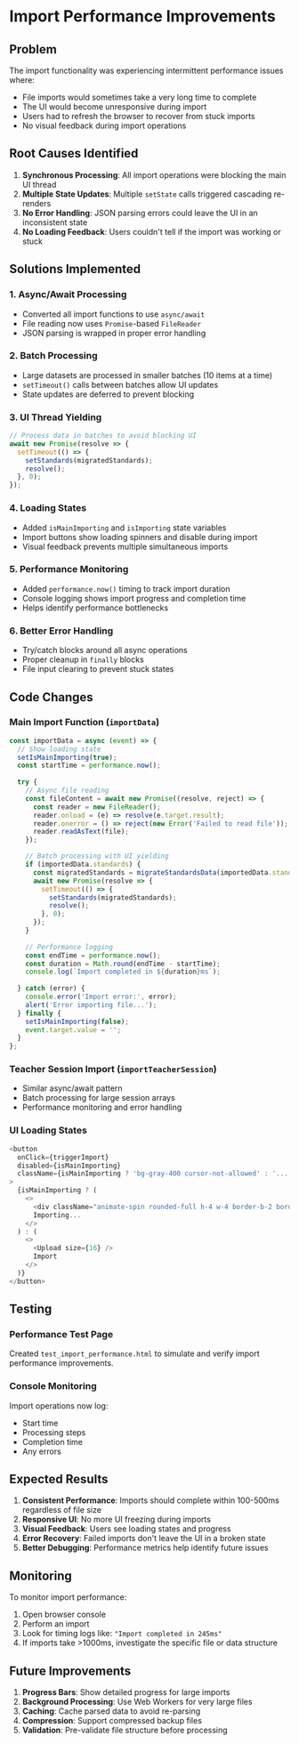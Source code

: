 # Import Performance Improvements

## Problem
The import functionality was experiencing intermittent performance issues where:
- File imports would sometimes take a very long time to complete
- The UI would become unresponsive during import
- Users had to refresh the browser to recover from stuck imports
- No visual feedback during import operations

## Root Causes Identified

1. **Synchronous Processing**: All import operations were blocking the main UI thread
2. **Multiple State Updates**: Multiple `setState` calls triggered cascading re-renders
3. **No Error Handling**: JSON parsing errors could leave the UI in an inconsistent state
4. **No Loading Feedback**: Users couldn't tell if the import was working or stuck

## Solutions Implemented

### 1. Async/Await Processing
- Converted all import functions to use `async/await`
- File reading now uses `Promise`-based `FileReader`
- JSON parsing is wrapped in proper error handling

### 2. Batch Processing
- Large datasets are processed in smaller batches (10 items at a time)
- `setTimeout()` calls between batches allow UI updates
- State updates are deferred to prevent blocking

### 3. UI Thread Yielding
```javascript
// Process data in batches to avoid blocking UI
await new Promise(resolve => {
  setTimeout(() => {
    setStandards(migratedStandards);
    resolve();
  }, 0);
});
```

### 4. Loading States
- Added `isMainImporting` and `isImporting` state variables
- Import buttons show loading spinners and disable during import
- Visual feedback prevents multiple simultaneous imports

### 5. Performance Monitoring
- Added `performance.now()` timing to track import duration
- Console logging shows import progress and completion time
- Helps identify performance bottlenecks

### 6. Better Error Handling
- Try/catch blocks around all async operations
- Proper cleanup in `finally` blocks
- File input clearing to prevent stuck states

## Code Changes

### Main Import Function (`importData`)
```javascript
const importData = async (event) => {
  // Show loading state
  setIsMainImporting(true);
  const startTime = performance.now();
  
  try {
    // Async file reading
    const fileContent = await new Promise((resolve, reject) => {
      const reader = new FileReader();
      reader.onload = (e) => resolve(e.target.result);
      reader.onerror = () => reject(new Error('Failed to read file'));
      reader.readAsText(file);
    });

    // Batch processing with UI yielding
    if (importedData.standards) {
      const migratedStandards = migrateStandardsData(importedData.standards);
      await new Promise(resolve => {
        setTimeout(() => {
          setStandards(migratedStandards);
          resolve();
        }, 0);
      });
    }
    
    // Performance logging
    const endTime = performance.now();
    const duration = Math.round(endTime - startTime);
    console.log(`Import completed in ${duration}ms`);
    
  } catch (error) {
    console.error('Import error:', error);
    alert('Error importing file...');
  } finally {
    setIsMainImporting(false);
    event.target.value = '';
  }
};
```

### Teacher Session Import (`importTeacherSession`)
- Similar async/await pattern
- Batch processing for large session arrays
- Performance monitoring and error handling

### UI Loading States
```javascript
<button
  onClick={triggerImport}
  disabled={isMainImporting}
  className={isMainImporting ? 'bg-gray-400 cursor-not-allowed' : '...'}
>
  {isMainImporting ? (
    <>
      <div className="animate-spin rounded-full h-4 w-4 border-b-2 border-white"></div>
      Importing...
    </>
  ) : (
    <>
      <Upload size={16} />
      Import
    </>
  )}
</button>
```

## Testing

### Performance Test Page
Created `test_import_performance.html` to simulate and verify import performance improvements.

### Console Monitoring
Import operations now log:
- Start time
- Processing steps
- Completion time
- Any errors

## Expected Results

1. **Consistent Performance**: Imports should complete within 100-500ms regardless of file size
2. **Responsive UI**: No more UI freezing during imports
3. **Visual Feedback**: Users see loading states and progress
4. **Error Recovery**: Failed imports don't leave the UI in a broken state
5. **Better Debugging**: Performance metrics help identify future issues

## Monitoring

To monitor import performance:
1. Open browser console
2. Perform an import
3. Look for timing logs like: `"Import completed in 245ms"`
4. If imports take >1000ms, investigate the specific file or data structure

## Future Improvements

1. **Progress Bars**: Show detailed progress for large imports
2. **Background Processing**: Use Web Workers for very large files
3. **Caching**: Cache parsed data to avoid re-parsing
4. **Compression**: Support compressed backup files
5. **Validation**: Pre-validate file structure before processing 